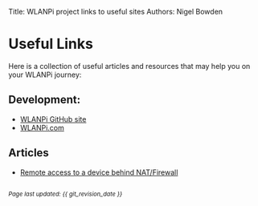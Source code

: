 Title: WLANPi project links to useful sites
Authors: Nigel Bowden

# Useful Links

Here is a collection of useful articles and resources that may help you on your WLANPi journey:

## Development:

 - [WLANPi GitHub site][GitHub]
 - [WLANPi.com][wlanpi.com]

## Articles

- [Remote access to a device behind NAT/Firewall][RemoteAccessNAT]

<!-- Link list -->
[GitHub]: https://github.com/WLAN-PI
[wlanpi.com]: http://wlanpi.com/
[RemoteAccessNAT]: https://thoughts.finimundi.com/remote-access-to-a-device-behind-nat-firewall/

<small><br><i>Page last updated: {{ git_revision_date }} </i></small>